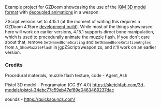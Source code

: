 Example project for GZDoom showcasing the use of the [IQM 3D model format](https://www.zdoom.org/wiki/MODELDEF#OBJ) with [decoupled animations](https://zdoom.org/wiki/SetAnimation) in a weapon.

ZScript version set to 4.15.1 (at the moment of writing this requires a GZDoom 4.15pre [development build](https://devbuilds.drdteam.org/gzdoom/)). While most of the things showcased here will work on earlier versions, 4.15.1 supports direct bone manipulation, which is used to procedurally animate the muzzle flash. If you don't care about that, remove `SetNamedBoneScaling` and `SetNamedBoneRotationAngles` from `A_ShowMuzzleFlash` in jgpZScript/weapon.zs, and it'll work on an earlier version.

### Credits

Procedural materials, muzzle flash texture, code - Agent_Ash

Pistol 3D model - Programaton (CC BY 4.0)
https://sketchfab.com/3d-models/pistol-34ebc77c59eb47ef89e0463469237dac

sounds - https://quicksounds.com/
